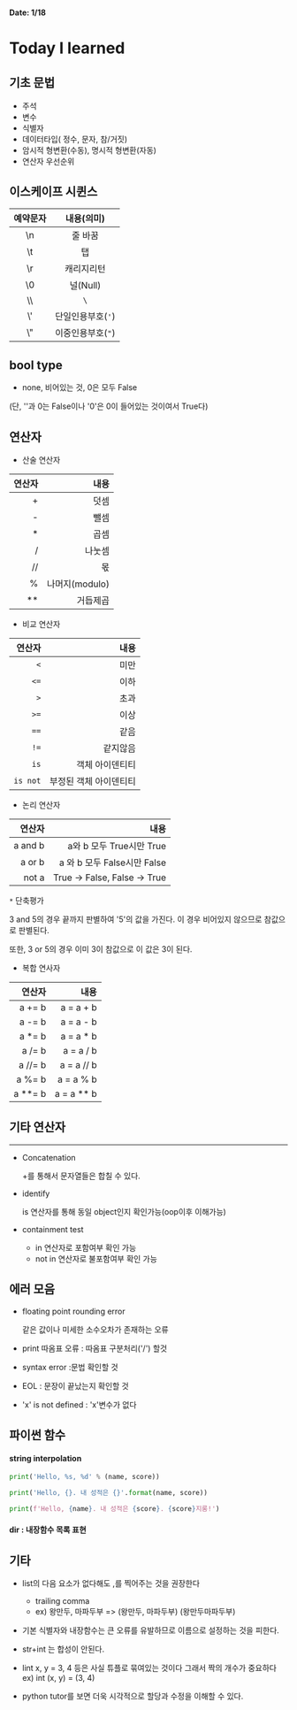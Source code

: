 #### Date: 1/18

# Today I learned



## 기초 문법

- 주석
- 변수
- 식별자
- 데이터타입( 정수, 문자, 참/거짓)
- 암시적 형변환(수동), 명시적 형변환(자동)
- 연산자 우선순위



##   이스케이프 시퀸스

| 예약문자 |    내용(의미)     |
| :------: | :---------------: |
|    \n    |      줄 바꿈      |
|    \t    |        탭         |
|    \r    |    캐리지리턴     |
|    \0    |     널(Null)      |
|   \\\    |        `\`        |
|   \\'    | 단일인용부호(`'`) |
|   \\"    | 이중인용부호(`"`) |




##    bool type

-  none, 비어있는 것, 0은 모두 False 

  (단, ''과 0는 False이나 '0'은 0이 들어있는 것이여서 True다)




## 연산자

- 산술 연산자

| 연산자 |           내용 |
| -----: | -------------: |
|      + |           덧셈 |
|      - |           뺄셈 |
|      * |           곱셈 |
|      / |         나눗셈 |
|     // |             몫 |
|      % | 나머지(modulo) |
|     ** |       거듭제곱 |



- 비교 연산자

|   연산자 |                   내용 |
| -------: | ---------------------: |
|      `<` |                   미만 |
|     `<=` |                   이하 |
|      `>` |                   초과 |
|     `>=` |                   이상 |
|     `==` |                   같음 |
|     `!=` |               같지않음 |
|     `is` |        객체 아이덴티티 |
| `is not` | 부정된 객체 아이덴티티 |



- 논리 연산자

|  연산자 |                         내용 |
| ------: | ---------------------------: |
| a and b |     a와 b 모두 True시만 True |
|  a or b |  a 와 b 모두 False시만 False |
|   not a | True -> False, False -> True |

`*` 단축평가

 3 and 5의 경우 끝까지 판별하여 '5'의 값을 가진다. 이 경우 비어있지 않으므로 참값으로 판별된다.

또한, 3 or 5의 경우 이미 3이 참값으로 이 값은 3이 된다.



- 복합 연사자

|  연산자 |       내용 |
| ------: | ---------: |
|  a += b |  a = a + b |
|  a -= b |  a = a - b |
|  a *= b |  a = a * b |
|  a /= b |  a = a / b |
| a //= b | a = a // b |
|  a %= b |  a = a % b |
| a **= b | a = a ** b |



## 기타 연산자

----

- Concatenation

  +를 통해서 문자열들은 합칠 수 있다.

- identify

  is 연산자를 통해 동일 object인지 확인가능(oop이후 이해가능)

- containment test

  - in 연산자로 포함여부 확인 가능
  - not in 연산자로 불포함여부 확인 가능

  


##  에러 모음

- floating point rounding error

  같은 값이나 미세한 소수오차가 존재하는 오류

- print 따옴표 오류 : 따옴표 구분처리('/') 할것

- syntax error :문법 확인할 것

- EOL : 문장이 끝났는지 확인할 것 

- 'x' is not defined : 'x'변수가 없다

  

## 파이썬 함수
####  string interpolation

````python
print('Hello, %s, %d' % (name, score))

print('Hello, {}. 내 성적은 {}'.format(name, score))

print(f'Hello, {name}. 내 성적은 {score}. {score}지롱!')


````

#### dir : 내장함수 목록 표현

 

##  기타

- list의 다음 요소가 없다해도 ,를 찍어주는 것을 권장한다 

  - trailing comma
  - ex) 왕만두, 마파두부 => (왕만두, 마파두부)  (왕만두마파두부) 

- 기본 식별자와 내장함수는 큰 오류를 유발하므로 이름으로 설정하는 것을 피한다.

- str+int 는 합성이 안된다.

- lint x, y = 3, 4 등은 사실 튜플로 묶여있는 것이다 그래서 짝의 개수가 중요하다 ex) int (x, y) = (3, 4)

- python tutor를 보면 더욱 시각적으로 할당과 수정을 이해할 수 있다.

  

